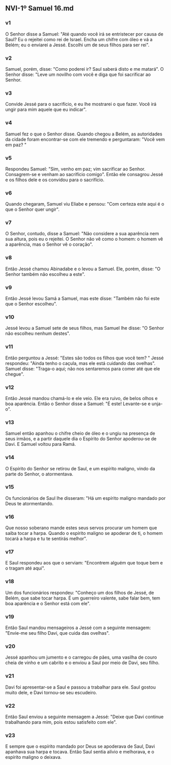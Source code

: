 ## NVI-1º Samuel 16.md
### v1
 O Senhor disse a Samuel: "Até quando você irá se entristecer por causa de Saul? Eu o rejeitei como rei de Israel. Encha um chifre com óleo e vá a Belém; eu o enviarei a Jessé. Escolhi um de seus filhos para ser rei".
### v2
 Samuel, porém, disse: "Como poderei ir? Saul saberá disto e me matará". O Senhor disse: "Leve um novilho com você e diga que foi sacrificar ao Senhor.
### v3
 Convide Jessé para o sacrifício, e eu lhe mostrarei o que fazer. Você irá ungir para mim aquele que eu indicar".
### v4
 Samuel fez o que o Senhor disse. Quando chegou a Belém, as autoridades da cidade foram encontrar-se com ele tremendo e perguntaram: "Você vem em paz? "
### v5
 Respondeu Samuel: "Sim, venho em paz; vim sacrificar ao Senhor. Consagrem-se e venham ao sacrifício comigo". Então ele consagrou Jessé e os filhos dele e os convidou para o sacrifício.
### v6
 Quando chegaram, Samuel viu Eliabe e pensou: "Com certeza este aqui é o que o Senhor quer ungir".
### v7
 O Senhor, contudo, disse a Samuel: "Não considere a sua aparência nem sua altura, pois eu o rejeitei. O Senhor não vê como o homem: o homem vê a aparência, mas o Senhor vê o coração".
### v8
 Então Jessé chamou Abinadabe e o levou a Samuel. Ele, porém, disse: "O Senhor também não escolheu a este".
### v9
 Então Jessé levou Samá a Samuel, mas este disse: "Também não foi este que o Senhor escolheu".
### v10
 Jessé levou a Samuel sete de seus filhos, mas Samuel lhe disse: "O Senhor não escolheu nenhum destes".
### v11
 Então perguntou a Jessé: "Estes são todos os filhos que você tem? " Jessé respondeu: "Ainda tenho o caçula, mas ele está cuidando das ovelhas". Samuel disse: "Traga-o aqui; não nos sentaremos para comer até que ele chegue".
### v12
 Então Jessé mandou chamá-lo e ele veio. Ele era ruivo, de belos olhos e boa aparência. Então o Senhor disse a Samuel: "É este! Levante-se e unja-o".
### v13
 Samuel então apanhou o chifre cheio de óleo e o ungiu na presença de seus irmãos, e a partir daquele dia o Espírito do Senhor apoderou-se de Davi. E Samuel voltou para Ramá.
### v14
 O Espírito do Senhor se retirou de Saul, e um espírito maligno, vindo da parte do Senhor, o atormentava.
### v15
 Os funcionários de Saul lhe disseram: "Há um espírito maligno mandado por Deus te atormentando.
### v16
 Que nosso soberano mande estes seus servos procurar um homem que saiba tocar a harpa. Quando o espírito maligno se apoderar de ti, o homem tocará a harpa e tu te sentirás melhor".
### v17
 E Saul respondeu aos que o serviam: "Encontrem alguém que toque bem e o tragam até aqui".
### v18
 Um dos funcionários respondeu: "Conheço um dos filhos de Jessé, de Belém, que sabe tocar harpa. É um guerreiro valente, sabe falar bem, tem boa aparência e o Senhor está com ele".
### v19
 Então Saul mandou mensageiros a Jessé com a seguinte mensagem: "Envie-me seu filho Davi, que cuida das ovelhas".
### v20
 Jessé apanhou um jumento e o carregou de pães, uma vasilha de couro cheia de vinho e um cabrito e o enviou a Saul por meio de Davi, seu filho.
### v21
 Davi foi apresentar-se a Saul e passou a trabalhar para ele. Saul gostou muito dele, e Davi tornou-se seu escudeiro.
### v22
 Então Saul enviou a seguinte mensagem a Jessé: "Deixe que Davi continue trabalhando para mim, pois estou satisfeito com ele".
### v23
 E sempre que o espírito mandado por Deus se apoderava de Saul, Davi apanhava sua harpa e tocava. Então Saul sentia alívio e melhorava, e o espírito maligno o deixava.
